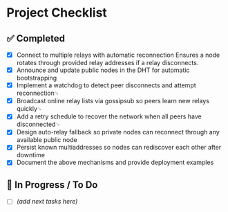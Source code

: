 # Project Checklist

## ✅ Completed
- [x] Connect to multiple relays with automatic reconnection
  Ensures a node rotates through provided relay addresses if a relay disconnects.
- [x] Announce and update public nodes in the DHT for automatic bootstrapping
- [x] Implement a watchdog to detect peer disconnects and attempt reconnection␊
- [x] Broadcast online relay lists via gossipsub so peers learn new relays quickly␊
- [x] Add a retry schedule to recover the network when all peers have disconnected␊
- [x] Design auto-relay fallback so private nodes can reconnect through any available public node
- [x] Persist known multiaddresses so nodes can rediscover each other after downtime
- [x] Document the above mechanisms and provide deployment examples

## 🚧 In Progress / To Do
- [ ] *(add next tasks here)*
